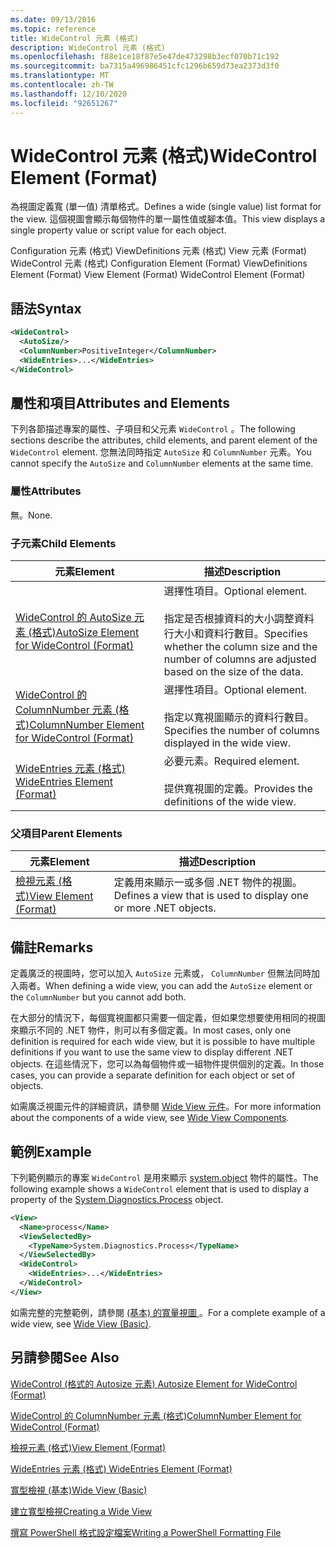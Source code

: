 ```yaml
---
ms.date: 09/13/2016
ms.topic: reference
title: WideControl 元素 (格式)
description: WideControl 元素 (格式)
ms.openlocfilehash: f88e1ce18f87e5e47de473298b3ecf070b71c192
ms.sourcegitcommit: ba7315a496986451cfc1296b659d73ea2373d3f0
ms.translationtype: MT
ms.contentlocale: zh-TW
ms.lasthandoff: 12/10/2020
ms.locfileid: "92651267"
---
```

# <a name="widecontrol-element-format"></a><span data-ttu-id="c4eca-103">WideControl 元素 (格式)</span><span class="sxs-lookup"><span data-stu-id="c4eca-103">WideControl Element (Format)</span></span>

<span data-ttu-id="c4eca-104">為視圖定義寬 (單一值) 清單格式。</span><span class="sxs-lookup"><span data-stu-id="c4eca-104">Defines a wide (single value) list format for the view.</span></span> <span data-ttu-id="c4eca-105">這個視圖會顯示每個物件的單一屬性值或腳本值。</span><span class="sxs-lookup"><span data-stu-id="c4eca-105">This view displays a single property value or script value for each object.</span></span>

<span data-ttu-id="c4eca-106">Configuration 元素 (格式) ViewDefinitions 元素 (格式) View 元素 (Format) WideControl 元素 (格式) </span><span class="sxs-lookup"><span data-stu-id="c4eca-106">Configuration Element (Format) ViewDefinitions Element (Format) View Element (Format) WideControl Element (Format)</span></span>

## <a name="syntax"></a><span data-ttu-id="c4eca-107">語法</span><span class="sxs-lookup"><span data-stu-id="c4eca-107">Syntax</span></span>

```xml
<WideControl>
  <AutoSize/>
  <ColumnNumber>PositiveInteger</ColumnNumber>
  <WideEntries>...</WideEntries>
</WideControl>
```

## <a name="attributes-and-elements"></a><span data-ttu-id="c4eca-108">屬性和項目</span><span class="sxs-lookup"><span data-stu-id="c4eca-108">Attributes and Elements</span></span>

<span data-ttu-id="c4eca-109">下列各節描述專案的屬性、子項目和父元素 `WideControl` 。</span><span class="sxs-lookup"><span data-stu-id="c4eca-109">The following sections describe the attributes, child elements, and parent element of the `WideControl` element.</span></span> <span data-ttu-id="c4eca-110">您無法同時指定 `AutoSize` 和 `ColumnNumber` 元素。</span><span class="sxs-lookup"><span data-stu-id="c4eca-110">You cannot specify the `AutoSize` and `ColumnNumber` elements at the same time.</span></span>

### <a name="attributes"></a><span data-ttu-id="c4eca-111">屬性</span><span class="sxs-lookup"><span data-stu-id="c4eca-111">Attributes</span></span>

<span data-ttu-id="c4eca-112">無。</span><span class="sxs-lookup"><span data-stu-id="c4eca-112">None.</span></span>

### <a name="child-elements"></a><span data-ttu-id="c4eca-113">子元素</span><span class="sxs-lookup"><span data-stu-id="c4eca-113">Child Elements</span></span>

|<span data-ttu-id="c4eca-114">元素</span><span class="sxs-lookup"><span data-stu-id="c4eca-114">Element</span></span>|<span data-ttu-id="c4eca-115">描述</span><span class="sxs-lookup"><span data-stu-id="c4eca-115">Description</span></span>|
|-------------|-----------------|
|[<span data-ttu-id="c4eca-116">WideControl 的 AutoSize 元素 (格式)</span><span class="sxs-lookup"><span data-stu-id="c4eca-116">AutoSize Element for WideControl (Format)</span></span>](./autosize-element-for-widecontrol-format.md)|<span data-ttu-id="c4eca-117">選擇性項目。</span><span class="sxs-lookup"><span data-stu-id="c4eca-117">Optional element.</span></span><br /><br /> <span data-ttu-id="c4eca-118">指定是否根據資料的大小調整資料行大小和資料行數目。</span><span class="sxs-lookup"><span data-stu-id="c4eca-118">Specifies whether the column size and the number of columns are adjusted based on the size of the data.</span></span>|
|[<span data-ttu-id="c4eca-119">WideControl 的 ColumnNumber 元素 (格式)</span><span class="sxs-lookup"><span data-stu-id="c4eca-119">ColumnNumber Element for WideControl (Format)</span></span>](./columnnumber-element-for-widecontrol-format.md)|<span data-ttu-id="c4eca-120">選擇性項目。</span><span class="sxs-lookup"><span data-stu-id="c4eca-120">Optional element.</span></span><br /><br /> <span data-ttu-id="c4eca-121">指定以寬視圖顯示的資料行數目。</span><span class="sxs-lookup"><span data-stu-id="c4eca-121">Specifies the number of columns displayed in the wide view.</span></span>|
|[<span data-ttu-id="c4eca-122">WideEntries 元素 (格式) </span><span class="sxs-lookup"><span data-stu-id="c4eca-122">WideEntries Element (Format)</span></span>](./wideentries-element-for-widecontrol-format.md)|<span data-ttu-id="c4eca-123">必要元素。</span><span class="sxs-lookup"><span data-stu-id="c4eca-123">Required element.</span></span><br /><br /> <span data-ttu-id="c4eca-124">提供寬視圖的定義。</span><span class="sxs-lookup"><span data-stu-id="c4eca-124">Provides the definitions of the wide view.</span></span>|

### <a name="parent-elements"></a><span data-ttu-id="c4eca-125">父項目</span><span class="sxs-lookup"><span data-stu-id="c4eca-125">Parent Elements</span></span>

|<span data-ttu-id="c4eca-126">元素</span><span class="sxs-lookup"><span data-stu-id="c4eca-126">Element</span></span>|<span data-ttu-id="c4eca-127">描述</span><span class="sxs-lookup"><span data-stu-id="c4eca-127">Description</span></span>|
|-------------|-----------------|
|[<span data-ttu-id="c4eca-128">檢視元素 (格式)</span><span class="sxs-lookup"><span data-stu-id="c4eca-128">View Element (Format)</span></span>](./view-element-format.md)|<span data-ttu-id="c4eca-129">定義用來顯示一或多個 .NET 物件的視圖。</span><span class="sxs-lookup"><span data-stu-id="c4eca-129">Defines a view that is used to display one or more .NET objects.</span></span>|

## <a name="remarks"></a><span data-ttu-id="c4eca-130">備註</span><span class="sxs-lookup"><span data-stu-id="c4eca-130">Remarks</span></span>

<span data-ttu-id="c4eca-131">定義廣泛的視圖時，您可以加入 `AutoSize` 元素或， `ColumnNumber` 但無法同時加入兩者。</span><span class="sxs-lookup"><span data-stu-id="c4eca-131">When defining a wide view, you can add the `AutoSize` element or the `ColumnNumber` but you cannot add both.</span></span>

<span data-ttu-id="c4eca-132">在大部分的情況下，每個寬視圖都只需要一個定義，但如果您想要使用相同的視圖來顯示不同的 .NET 物件，則可以有多個定義。</span><span class="sxs-lookup"><span data-stu-id="c4eca-132">In most cases, only one definition is required for each wide view, but it is possible to have multiple definitions if you want to use the same view to display different .NET objects.</span></span> <span data-ttu-id="c4eca-133">在這些情況下，您可以為每個物件或一組物件提供個別的定義。</span><span class="sxs-lookup"><span data-stu-id="c4eca-133">In those cases, you can provide a separate definition for each object or set of objects.</span></span>

<span data-ttu-id="c4eca-134">如需廣泛視圖元件的詳細資訊，請參閱 [Wide View 元件](./creating-a-wide-view.md)。</span><span class="sxs-lookup"><span data-stu-id="c4eca-134">For more information about the components of a wide view, see [Wide View Components](./creating-a-wide-view.md).</span></span>

## <a name="example"></a><span data-ttu-id="c4eca-135">範例</span><span class="sxs-lookup"><span data-stu-id="c4eca-135">Example</span></span>

<span data-ttu-id="c4eca-136">下列範例顯示的專案 `WideControl` 是用來顯示 [system.object](/dotnet/api/System.Diagnostics.Process) 物件的屬性。</span><span class="sxs-lookup"><span data-stu-id="c4eca-136">The following example shows a `WideControl` element that is used to display a property of the [System.Diagnostics.Process](/dotnet/api/System.Diagnostics.Process) object.</span></span>

```xml
<View>
  <Name>process</Name>
  <ViewSelectedBy>
    <TypeName>System.Diagnostics.Process</TypeName>
  </ViewSelectedBy>
  <WideControl>
    <WideEntries>...</WideEntries>
  </WideControl>
</View>
```

<span data-ttu-id="c4eca-137">如需完整的完整範例，請參閱 [ (基本) 的寬量視圖 ](./wide-view-basic.md)。</span><span class="sxs-lookup"><span data-stu-id="c4eca-137">For a complete example of a wide view, see [Wide View (Basic)](./wide-view-basic.md).</span></span>

## <a name="see-also"></a><span data-ttu-id="c4eca-138">另請參閱</span><span class="sxs-lookup"><span data-stu-id="c4eca-138">See Also</span></span>

[<span data-ttu-id="c4eca-139">WideControl (格式的 Autosize 元素) </span><span class="sxs-lookup"><span data-stu-id="c4eca-139">Autosize Element for WideControl (Format)</span></span>](./autosize-element-for-widecontrol-format.md)

[<span data-ttu-id="c4eca-140">WideControl 的 ColumnNumber 元素 (格式)</span><span class="sxs-lookup"><span data-stu-id="c4eca-140">ColumnNumber Element for WideControl (Format)</span></span>](./columnnumber-element-for-widecontrol-format.md)

[<span data-ttu-id="c4eca-141">檢視元素 (格式)</span><span class="sxs-lookup"><span data-stu-id="c4eca-141">View Element (Format)</span></span>](./view-element-format.md)

[<span data-ttu-id="c4eca-142">WideEntries 元素 (格式) </span><span class="sxs-lookup"><span data-stu-id="c4eca-142">WideEntries Element (Format)</span></span>](./wideentries-element-for-widecontrol-format.md)

[<span data-ttu-id="c4eca-143">寬型檢視 (基本)</span><span class="sxs-lookup"><span data-stu-id="c4eca-143">Wide View (Basic)</span></span>](./wide-view-basic.md)

[<span data-ttu-id="c4eca-144">建立寬型檢視</span><span class="sxs-lookup"><span data-stu-id="c4eca-144">Creating a Wide View</span></span>](./creating-a-wide-view.md)

[<span data-ttu-id="c4eca-145">撰寫 PowerShell 格式設定檔案</span><span class="sxs-lookup"><span data-stu-id="c4eca-145">Writing a PowerShell Formatting File</span></span>](./writing-a-powershell-formatting-file.md)
